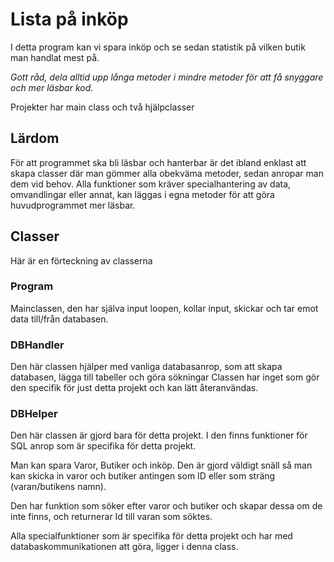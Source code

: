﻿# Lista på inköp
I detta program kan vi spara inköp och se sedan statistik på vilken butik man handlat mest på.

*Gott råd, dela alltid upp långa metoder i mindre metoder för att få snyggare och mer läsbar kod.*

Projekter har main class och två hjälpclasser

## Lärdom
För att programmet ska bli läsbar och hanterbar är det ibland enklast att skapa classer där man gömmer alla obekväma metoder, sedan anropar man dem vid behov.
Alla funktioner som kräver specialhantering av data, omvandlingar eller annat, kan läggas i egna metoder för att göra huvudprogrammet mer läsbar.

## Classer
Här är en förteckning av classerna

### Program
Mainclassen, den har själva input loopen, kollar input, skickar och tar emot data till/från databasen.

### DBHandler
Den här classen hjälper med vanliga databasanrop, som att skapa databasen, lägga till tabeller och göra sökningar
Classen har inget som gör den specifik för just detta projekt och kan lätt återanvändas.

### DBHelper
Den här classen är gjord bara för detta projekt. I den finns funktioner för SQL anrop som är specifika för detta projekt.

Man kan spara Varor, Butiker och inköp. Den är gjord väldigt snäll så man kan skicka in varor och butiker antingen som ID eller som sträng (varan/butikens namn).

Den har funktion som söker efter varor och butiker och skapar dessa om de inte finns, och returnerar Id till varan som söktes.

Alla specialfunktioner som är specifika för detta projekt och har med databaskommunikationen att göra, ligger i denna class.


